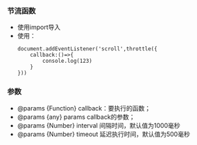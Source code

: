 ### 节流函数
- 使用import导入
- 使用：
	```
	document.addEventListener('scroll',throttle({
		callback:()=>{
			console.log(123)
		}
	}))
	```

### 参数
- @params {Function} callback：要执行的函数；
- @params {any} params callback的参数；
- @params {Number} interval 间隔时间，默认值为1000毫秒
- @params {Number} timeout 延迟执行时间，默认值为500毫秒